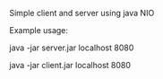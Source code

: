 Simple client and server using java NIO

Example usage:

java -jar server.jar localhost 8080

java -jar client.jar localhost 8080